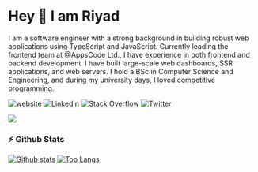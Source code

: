 # Hey 👋 I am Riyad
I am a software engineer with a strong background in building robust web applications using TypeScript and JavaScript. Currently leading the frontend team at @AppsCode Ltd., I have experience in both frontend and backend development. I have built large-scale web dashboards, SSR applications, and web servers. I hold a BSc in Computer Science and Engineering, and during my university days, I loved competitive programming.

[![website](https://img.shields.io/badge/Portfolio-nurriyad.com-2648ff?style=flat&logo=google-chrome)](https://nurriyad.xyz) [![LinkedIn](https://img.shields.io/badge/LinkedIn-%230077B5.svg?logo=linkedin&logoColor=white)](https://linkedin.com/in/nur-riyad) [![Stack Overflow](https://img.shields.io/badge/-Stackoverflow-FE7A16?logo=stack-overflow&logoColor=white)](https://stackoverflow.com/users/16781395) [![Twitter](https://img.shields.io/badge/Twitter-%231DA1F2.svg?logo=Twitter&logoColor=white)](https://twitter.com/qdnvubp) 

<img src="https://skillicons.dev/icons?i=js,ts,cpp,vite,vue,nuxt,react,next,nodejs,express,nest,prisma,postgres,mongodb,linux,docker,aws,cloudflare,kubernetes&theme=dark" />

###  ⚡ Github Stats
<a href="#">![Github stats](https://github-readme-stats.vercel.app/api?username=nurriyad&theme=blueberry&count_private=true&hide_border=true&line_height=20)</a>
<a href="#">![Top Langs](https://github-readme-stats.vercel.app/api/top-langs/?username=nurriyad&layout=compact&theme=blueberry&count_private=true&hide_border=true)</a>
 

